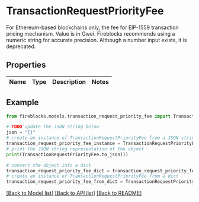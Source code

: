 # TransactionRequestPriorityFee

For Ethereum-based blockchains only, the fee for EIP-1559 transaction pricing mechanism. Value is in Gwei.  Fireblocks recommends using a numeric string for accurate precision. Although a number input exists, it is deprecated.

## Properties

Name | Type | Description | Notes
------------ | ------------- | ------------- | -------------

## Example

```python
from fireblocks.models.transaction_request_priority_fee import TransactionRequestPriorityFee

# TODO update the JSON string below
json = "{}"
# create an instance of TransactionRequestPriorityFee from a JSON string
transaction_request_priority_fee_instance = TransactionRequestPriorityFee.from_json(json)
# print the JSON string representation of the object
print(TransactionRequestPriorityFee.to_json())

# convert the object into a dict
transaction_request_priority_fee_dict = transaction_request_priority_fee_instance.to_dict()
# create an instance of TransactionRequestPriorityFee from a dict
transaction_request_priority_fee_from_dict = TransactionRequestPriorityFee.from_dict(transaction_request_priority_fee_dict)
```
[[Back to Model list]](../README.md#documentation-for-models) [[Back to API list]](../README.md#documentation-for-api-endpoints) [[Back to README]](../README.md)


